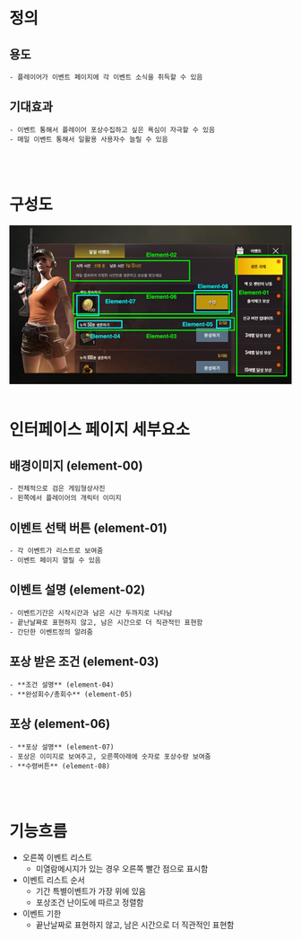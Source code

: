 # 정의
  ## 용도
	- 플레이어가 이벤트 페이지에 각 이벤트 소식을 취득할 수 있음
  
  ## 기대효과
	- 이벤트 통해서 플레이어 포상수집하고 싶은 욕심이 자극할 수 있음
	- 매일 이벤트 통해서 일활용 사용자수 늘릴 수 있음
<br>
<br>

# 구성도
![이벤트](./Resource/이벤트1.jpg)
<br>
<br>

# 인터페이스 페이지 세부요소
  ## 배경이미지 (element-00)
	- 전체적으로 검은 게임형상사진
	- 왼쪽에서 플레이어의 개릭터 이미지
  ## 이벤트 선택 버튼 (element-01)
	- 각 이벤트가 리스트로 보여줌
	- 이벤트 페이지 열릴 수 있음
 ## 이벤트 설명 (element-02)
	- 이벤트기간은 시작시간과 남은 시간 두까지로 나타남
	- 끝난날짜로 표현하지 않고, 남은 시간으로 더 직관적인 표현함
	- 간단한 이벤트정의 알려줌
  ## 포상 받은 조건 (element-03)
	- **조건 설명** (element-04)
	- **완성회수/총회수** (element-05)
  ## 포상 (element-06)
	- **포상 설명** (element-07)
	- 포상은 이미지로 보여주고, 오른쪽아래에 숫자로 포상수량 보여줌
	- **수령버튼** (element-08)

<br>
<br>


# 기능흐름
- 오른쪽 이벤트 리스트
    - 미열람메시지가 있는 경우 오른쪽 빨간 점으로 표시함
- 이벤트 리스트 순서
    - 기간 특별이벤트가 가장 위에 있음
    - 포상조건 난이도에 따르고 정렬함
- 이벤트 기한
    - 끝난날짜로 표현하지 않고, 남은 시간으로 더 직관적인 표현함
